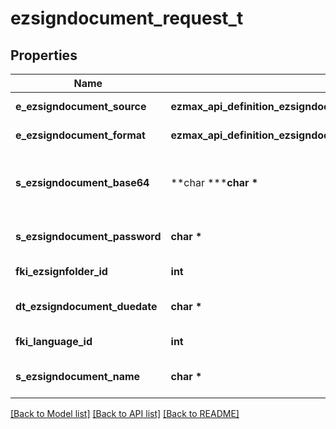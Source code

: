 # ezsigndocument_request_t

## Properties
Name | Type | Description | Notes
------------ | ------------- | ------------- | -------------
**e_ezsigndocument_source** | **ezmax_api_definition_ezsigndocument_request_EEZSIGNDOCUMENTSOURCE_e** | Indicates where to look for the document binary content. | 
**e_ezsigndocument_format** | **ezmax_api_definition_ezsigndocument_request_EEZSIGNDOCUMENTFORMAT_e** | Indicates the format of the document. | 
**s_ezsigndocument_base64** | **char \*****char \*** | The Base64 encoded binary content of the document.  This field is Required when eEzsigndocumentSource &#x3D; Base64. | [optional] 
**s_ezsigndocument_password** | **char \*** | If the source document is password protected, the password to open/modify it. | [optional] [default to '']
**fki_ezsignfolder_id** | **int** | The unique ID of the Ezsignfolder | 
**dt_ezsigndocument_duedate** | **char \*** | The maximum date and time at which the document can be signed. | 
**fki_language_id** | **int** | The unique ID of the Language.  Valid values:  |Value|Description| |-|-| |1|French| |2|English| | 
**s_ezsigndocument_name** | **char \*** | The name of the document that will be presented to Ezsignfoldersignerassociations | 

[[Back to Model list]](../README.md#documentation-for-models) [[Back to API list]](../README.md#documentation-for-api-endpoints) [[Back to README]](../README.md)


